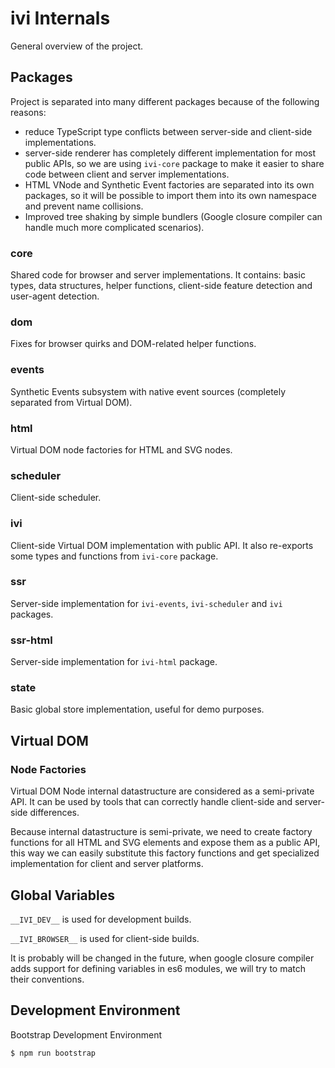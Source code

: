 # ivi Internals

General overview of the project.

## Packages

Project is separated into many different packages because of the following reasons:

- reduce TypeScript type conflicts between server-side and client-side implementations.
- server-side renderer has completely different implementation for most public APIs, so we are using `ivi-core` package
to make it easier to share code between client and server implementations.
- HTML VNode and Synthetic Event factories are separated into its own packages, so it will be possible to import them
into its own namespace and prevent name collisions.
- Improved tree shaking by simple bundlers (Google closure compiler can handle much more complicated scenarios).

### core

Shared code for browser and server implementations. It contains: basic types, data structures, helper functions,
client-side feature detection and user-agent detection.

### dom

Fixes for browser quirks and DOM-related helper functions.

### events

Synthetic Events subsystem with native event sources (completely separated from Virtual DOM).

### html

Virtual DOM node factories for HTML and SVG nodes.

### scheduler

Client-side scheduler.

### ivi

Client-side Virtual DOM implementation with public API. It also re-exports some types and functions from `ivi-core`
package.

### ssr

Server-side implementation for `ivi-events`, `ivi-scheduler` and `ivi` packages.

### ssr-html

Server-side implementation for `ivi-html` package.

### state

Basic global store implementation, useful for demo purposes.

## Virtual DOM

### Node Factories

Virtual DOM Node internal datastructure are considered as a semi-private API. It can be used by tools that can
correctly handle client-side and server-side differences.

Because internal datastructure is semi-private, we need to create factory functions for all HTML and SVG elements and
expose them as a public API, this way we can easily substitute this factory functions and get specialized
implementation for client and server platforms.

## Global Variables

`__IVI_DEV__` is used for development builds.

`__IVI_BROWSER__` is used for client-side builds.

It is probably will be changed in the future, when google closure compiler adds support for defining variables in es6
modules, we will try to match their conventions.

## Development Environment

Bootstrap Development Environment

```sh
$ npm run bootstrap
```
